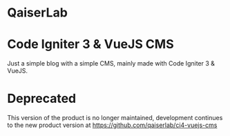 # QaiserLab
# Code Igniter 3 & VueJS CMS

Just a simple blog with a simple CMS, mainly made with Code Igniter 3 & VueJS.

# Deprecated

This version of the product is no longer maintained, development continues to the new product version at https://github.com/qaiserlab/ci4-vuejs-cms

